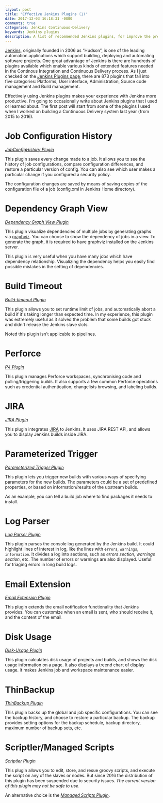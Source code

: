 ```yaml
---
layout: post
title: "Effective Jenkins Plugins (1)"
date: 2017-12-03 16:18:31 -0800
comments: true
categories: Jenkins Continuous-Delivery
keywords: Jenkins plugins
description: A list of recommended Jenkins plugins, for improve the productivity and continuous delivery, continuous integration
---
```


[Jenkins](https://jenkins.io/), originally founded in 2006 as “Hudson”, is one of the leading automation applications which support building, deploying and automating software projects. One great advantage of Jenkins is there are hundreds of plugins available which enable various kinds of extended features needed in the Continous Integration and Continuous Delivery process. As I just checked on the [Jenkins Plugins page](https://plugins.jenkins.io/), there are 873 plugins that fall into five categories: Platforms, User interface, Administration, Source code management and Build management.

Effectively using Jenkins plugins makes your experience with Jenkins more productive. I'm going to occasionally write about Jenkins plugins that I used or learned about. The first post will start from some of the plugins I used when I worked on building a Continuous Delivery system last year (from 2015 to 2016).

# Job Configuration History

[*JobConfigHistory Plugin*](https://plugins.jenkins.io/jobConfigHistory)

This plugin saves every change made to a job. It allows you to see the history of job configurations, compare configuration differences, and restore a particular version of config. You can also see which user makes a particular change if you configured a security policy.

The configuration changes are saved by means of saving copies of the configuration file of a job (config.xml in Jenkins Home directory). 

# Dependency Graph View

[*Dependency Graph View Plugin*](https://plugins.jenkins.io/depgraph-view)

This plugin visualize dependencies of multiple jobs by generating graphs via [graphviz](https://graphviz.gitlab.io/). You can choose to show the dependency of jobs in a view. To generate the graph, it is required to have graphviz installed on the Jenkins server. 

This plugin is very useful when you have many jobs which have dependency relationship. Visualizing the dependency helps you easily find possible mistakes in the setting of dependencies. 

# Build Timeout

[*Build-timeout Plugin*](https://plugins.jenkins.io/build-timeout)

This plugin allows you to set runtime limit of jobs, and automatically abort a build if it's taking longer than expected time. In my experience, this plugin was extremely useful as it solved the problem that some builds got stuck and didn't release the Jenkins slave slots.

Noted this plugin isn't applicable to pipelines.

# Perforce

[*P4 Plugin*](https://wiki.jenkins.io/display/JENKINS/P4+Plugin)

This plugin manages Perforce workspaces, synchronising code and polling/triggering builds. It also supports a few common Perforce operations such as credential authentication, changelists browsing, and labeling builds.

# JIRA

[*JIRA Plugin*](https://plugins.jenkins.io/jira)

This plugin integrates [JIRA](https://www.atlassian.com/software/jira) to Jenkins. It uses JIRA REST API, and allows you to display Jenkins builds inside JIRA. 

# Parameterized Trigger

[*Parameterized Trigger Plugin*](https://plugins.jenkins.io/parameterized-trigger)

This plugin lets you trigger new builds with various ways of specifying parameters for the new builds. The parameters could be a set of predefined properties, or based on information/results of the upstream builds. 

As an example, you can tell a build job where to find packages it needs to install. 

# Log Parser

[*Log Parser Plugin*](https://plugins.jenkins.io/log-parser)

This plugin parses the console log generated by the Jenkins build. It could highlight lines of interest in log, like the lines with ```errors```, ```warnings```, ```information```. It divides a log into sections, such as *errors section*, *warnings section*, etc. The number of errors or warnings are also displayed. Useful for triaging errors in long build logs.

# Email Extension

[*Email Extension Plugin*](https://plugins.jenkins.io/email-ext)

This plugin extends the email notification functionality that Jenkins provides. You can customize when an email is sent, who should receive it, and the content of the email.

# Disk Usage

[*Disk-Usage Plugin*](https://plugins.jenkins.io/disk-usage)

This plugin calculates disk usage of projects and builds, and shows the disk usage information on a page. It also displays a treend chart of display usage. It makes Jenkins job and workspace maintenance easier.

# ThinBackup

[*ThinBackup Plugin*](https://plugins.jenkins.io/thinBackup)

This plugin backs up the global and job specific configurations. You can see the backup history, and choose to restore a particular backup. The backup provides setting options for the backup schedule, backup directory, maximum number of backup sets, etc. 

# Scriptler/Managed Scripts

[*Scriptler Plugin*](https://wiki.jenkins.io/display/JENKINS/Scriptler+Plugin)

This plugin allows you to edit, store, and resue groovy scripts, and execute the script on any of the slaves or nodes. But since 2016 the distribution of this plugin has been suspended due to security issues. *The current version of this plugin may not be safe to use*. 

An alternative choice is the [*Managed Scripts Plugin*](hhttps://plugins.jenkins.io/managed-scripts). 

